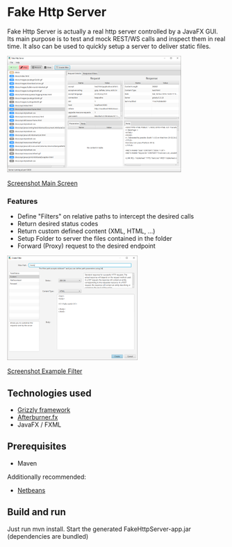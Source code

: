 # Fake Http Server

Fake Http Server is actually a real http server controlled by a JavaFX GUI. Its main purpose is to test and mock
REST/WS calls and inspect them in real time. It also can be used to quickly setup a server to deliver static files.

![Main Screen](./docs/server-tumb.png?raw=true)

[Screenshot Main Screen](./docs/server.png?raw=true)

### Features
* Define "Filters" on relative paths to intercept the desired calls
* Return desired status codes
* Return custom defined content (XML, HTML, ...)
* Setup Folder to server the files contained in the folder
* Forward (Proxy) request to the desired endpoint

![Example Filter](./docs/filter-tumb.png?raw=true)

[Screenshot Example Filter](./docs/filter.png?raw=true)

## Technologies used

* [Grizzly framework](https://grizzly.java.net/)
* [Afterburner.fx](https://github.com/AdamBien/afterburner.fx)
* JavaFX / FXML

## Prerequisites

* Maven

Additionally recommended:

* [Netbeans](https://netbeans.org)

## Build and run

Just run mvn install. Start the generated FakeHttpServer-app.jar (dependencies are bundled)
